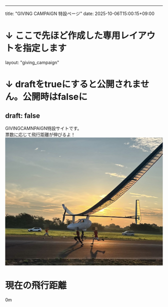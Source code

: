 
---
title: "GIVING CAMPAIGN 特設ページ"
date: 2025-10-06T15:00:15+09:00
# ↓ ここで先ほど作成した専用レイアウトを指定します
layout: "giving_campaign" 
# ↓ draftをtrueにすると公開されません。公開時はfalseに
draft: false 
---

<div class="top-message">
  GIVINGCAMNPAIGN特設サイトです。<br>
  票数に応じて飛行距離が伸びるよ！
</div>

<div class="content-box">
  <img src="/static/photo-output.jpg" alt="メインイラスト" class="main-illustration">
  
  <h1>現在の飛行距離</h1>
  <p>0m</p>
</div>
